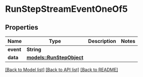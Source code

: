 # RunStepStreamEventOneOf5

## Properties

Name | Type | Description | Notes
------------ | ------------- | ------------- | -------------
**event** | **String** |  | 
**data** | [**models::RunStepObject**](RunStepObject.md) |  | 

[[Back to Model list]](../README.md#documentation-for-models) [[Back to API list]](../README.md#documentation-for-api-endpoints) [[Back to README]](../README.md)


